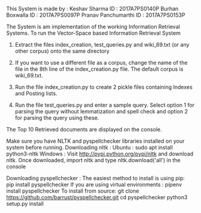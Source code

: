 This System is made by :
Keshav Sharma		ID : 2017A7PS0140P
Burhan Boxwalla		ID : 2017A7PS0097P
Pranav Panchumarthi	ID : 2017A7PS0153P

The System is am implementation of the working Information Retrieval Systems. To run the Vector-Space based Information Retrieval System

1. Extract the files index_creation, test_queries.py and wiki_69.txt (or any other corpus) onto the same directory

2. If you want to use a different file as a corpus, change the name of the file in the 8th line of the index_creation.py file. The default corpus is wiki_69.txt.

3. Run the file index_creation.py to create 2 pickle files containing Indexes and Posting lists.

4. Run the file test_queries.py and enter a sample query. Select option 1 for parsing the query without lemmatization and spell check and option 2 for parsing the query using these.

The Top 10 Retrieved documents are displayed on the console.  

Make sure you have NLTK and pyspellchecker libraries installed on your system before running.
Downloading nltk : 
	Ubuntu : sudo apt install python3-nltk
	Windows : Visit http://pypi.python.org/pypi/nltk and download nltk. Once downloaded, import nltk and type nltk.download('all') in the console
	
Downloading pyspellchecker :
	The easiest method to install is using pip:		
		pip install pyspellchecker
	If you are using virtual environments :
		pipenv install pyspellchecker
	To install from source:
		git clone https://github.com/barrust/pyspellchecker.git
		cd pyspellchecker
		python3 setup.py install